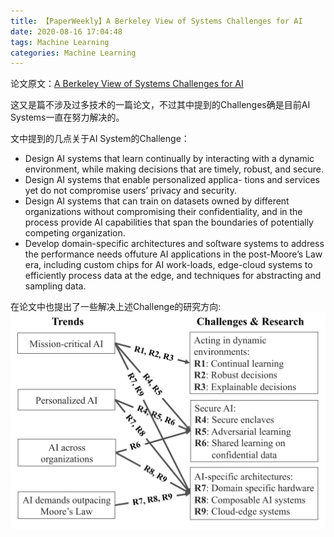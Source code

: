 ```yaml
---
title: 【PaperWeekly】A Berkeley View of Systems Challenges for AI
date: 2020-08-16 17:04:48
tags: Machine Learning
categories: Machine Learning
---
```

论文原文：[A Berkeley View of Systems Challenges for AI](https://arxiv.org/pdf/1712.05855.pdf)

这又是篇不涉及过多技术的一篇论文，不过其中提到的Challenges确是目前AI Systems一直在努力解决的。

文中提到的几点关于AI System的Challenge：
* Design AI systems that learn continually by interacting with a dynamic environment, while making decisions that are timely, robust, and secure.
* Design AI systems that enable personalized applica- tions and services yet do not compromise users’ privacy and security.
* Design AI systems that can train on datasets owned by different organizations without compromising their confidentiality, and in the process provide AI capabilities that span the boundaries of potentially competing organization.
* Develop domain-specific architectures and soſtware systems to address the performance needs offuture AI applications in the post-Moore’s Law era, including custom chips for AI work-loads, edge-cloud systems to efficiently process data at the edge, and techniques for abstracting and sampling data.

在论文中也提出了一些解决上述Challenge的研究方向:
![A_mapping_from_trends_to_challenges_and_research_topics](/images/A_mapping_from_trends_to_challenges_and_research_topics.png)
